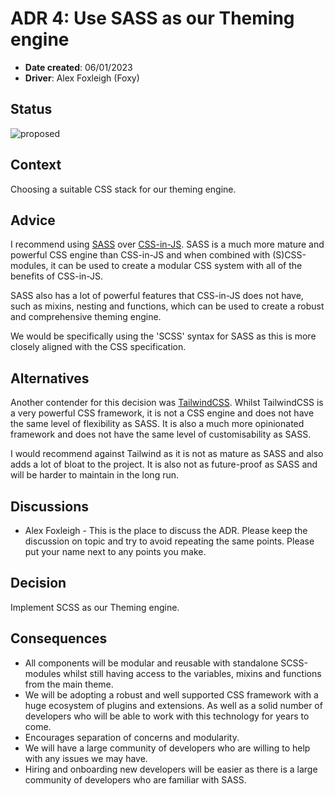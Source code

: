 # ADR 4: Use SASS as our Theming engine

- **Date created**: 06/01/2023
- **Driver**: Alex Foxleigh (Foxy)

## Status

![proposed]

## Context

Choosing a suitable CSS stack for our theming engine.

## Advice

I recommend using [SASS](https://sass-lang.com/) over
[CSS-in-JS](https://cssinjs.org). SASS is a much more mature and powerful CSS engine than CSS-in-JS and when combined with (S)CSS-modules, it can be used to create a modular CSS system with all of the benefits of CSS-in-JS.

SASS also has a lot of powerful features that CSS-in-JS does not have, such as mixins, nesting and functions, which can be used to create a robust and comprehensive theming engine.

We would be specifically using the 'SCSS' syntax for SASS as this is more
closely aligned with the CSS specification.

## Alternatives

Another contender for this decision was [TailwindCSS](https://tailwindcss.com/). Whilst TailwindCSS is a very powerful CSS framework, it is not a CSS engine and does not have the same level of flexibility as SASS. It is also a much more opinionated framework and does not have the same level of customisability as SASS.

I would recommend against Tailwind as it is not as mature as SASS and also adds a lot of bloat to the project. It is also not as future-proof as SASS and will be harder to maintain in the long run.

## Discussions

- Alex Foxleigh - This is the place to discuss the ADR. Please keep the discussion
  on topic and try to avoid repeating the same points. Please put your name next to
  any points you make.

## Decision

Implement SCSS as our Theming engine.

## Consequences

- All components will be modular and reusable with standalone SCSS-modules
  whilst still having access to the variables, mixins and functions from the main theme.
- We will be adopting a robust and well supported CSS framework with a huge
  ecosystem of plugins and extensions. As well as a solid number of developers who will be able to work with this technology for years to come.
- Encourages separation of concerns and modularity.
- We will have a large community of developers who are willing to help with
  any issues we may have.
- Hiring and onboarding new developers will be easier as there is a large
  community of developers who are familiar with SASS.

[proposed]: https://img.shields.io/badge/Proposed-yellow?style=for-the-badge
[accepted]: https://img.shields.io/badge/Accepted-green?style=for-the-badge
[superceded]: https://img.shields.io/badge/Superceded-orange?style=for-the-badge
[rejected]: https://img.shields.io/badge/Rejected-red?style=for-the-badge
[deprecated]: https://img.shields.io/badge/Deprecated-grey?style=for-the-badge
